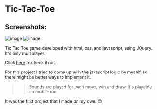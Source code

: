# Tic-Tac-Toe

## Screenshots:

![image](https://user-images.githubusercontent.com/91353521/230519975-7f4d904d-629a-4ebf-b754-4568838ea87d.png)
![image](https://user-images.githubusercontent.com/91353521/230520033-94c4db91-0bae-42f6-b208-f2f050859c68.png)

Tic Tac Toe game developed with html, css, and javascript, using JQuery. It's only multiplayer.

Click [here](https://misalima.github.io/tic-tac-toe/) to check it out. 


For this project I tried to come up with the javascript logic by myself, so there might be better ways to implement it. 

>> Sounds are played for each move, win and draw. 
>> It's playable on mobile too.

It was the first project that I made on my own. 😊
